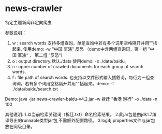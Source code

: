 ﻿# news-crawler
特定主题新闻非定向爬虫



参数说明：
1) w : search words 支持多组查询，单组查询中若有多个词用空格隔开并用""括起来. 使用demo: -w "中国 军演"  反恐  （demo中含两组查询词，第一组 ”中国 军演“ ， 第二组 ”反恐“）
2) o : output directory.默认./data  使用demo: -o ./data/baidu。
3) n : upper number of crawled documents for each group of search words.
4) f : file path of search words. 也支持以文件形式输入插叙词，每行为一组查询词，若有多个词用空格隔开并用""括起来。demo: -f ./data/baidu/search.txt

Demo:
java -jar news-crawler-baidu-v4.2.jar -w 拆迁 "香港 游行" -o ./data -n 100


其他说明:
1.以当前检索关键词（拆迁.txt）命名检索结果。
2.此jar包是由jdk1.7编译导出的runnable类型jar包,不需额外配置路径。
3.log4j.properties文件与jar包放在同级目录。
